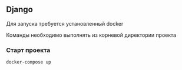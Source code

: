 ## Django

Для запуска требуется установленный docker

Команды необходимо выполнять из корневой директории проекта

### Старт проекта

```
docker-compose up
```